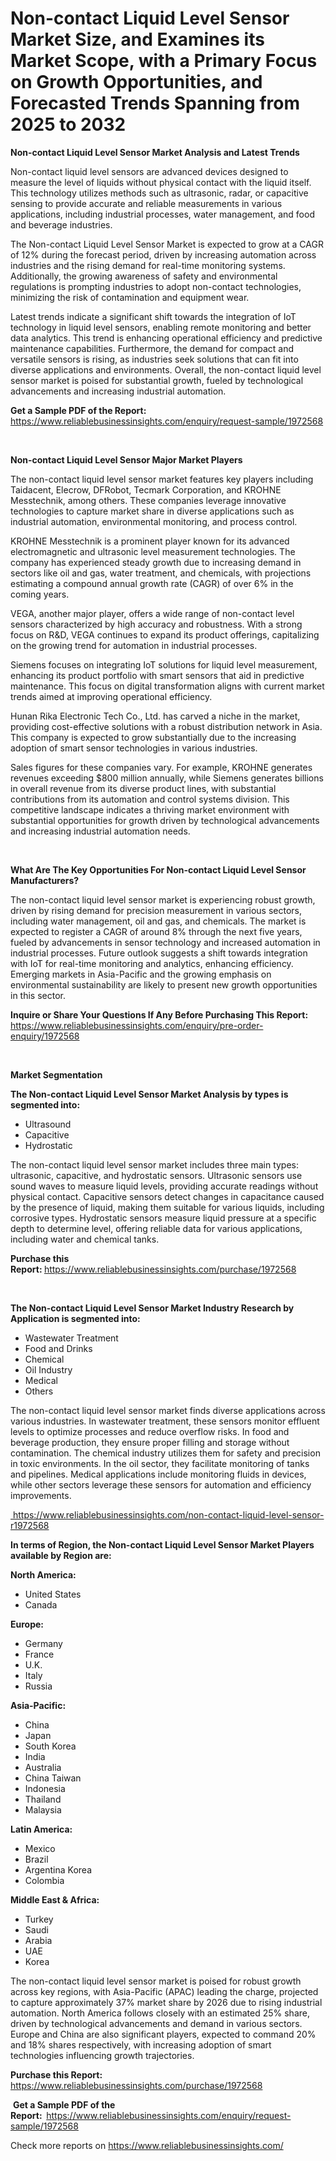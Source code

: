 <p><h1>Non-contact Liquid Level Sensor Market Size, and Examines its Market Scope, with a Primary Focus on Growth Opportunities, and Forecasted Trends Spanning from 2025 to 2032</h1></p><p><strong>Non-contact Liquid Level Sensor Market Analysis and Latest Trends</strong></p>
<p><p>Non-contact liquid level sensors are advanced devices designed to measure the level of liquids without physical contact with the liquid itself. This technology utilizes methods such as ultrasonic, radar, or capacitive sensing to provide accurate and reliable measurements in various applications, including industrial processes, water management, and food and beverage industries. </p><p>The Non-contact Liquid Level Sensor Market is expected to grow at a CAGR of 12% during the forecast period, driven by increasing automation across industries and the rising demand for real-time monitoring systems. Additionally, the growing awareness of safety and environmental regulations is prompting industries to adopt non-contact technologies, minimizing the risk of contamination and equipment wear. </p><p>Latest trends indicate a significant shift towards the integration of IoT technology in liquid level sensors, enabling remote monitoring and better data analytics. This trend is enhancing operational efficiency and predictive maintenance capabilities. Furthermore, the demand for compact and versatile sensors is rising, as industries seek solutions that can fit into diverse applications and environments. Overall, the non-contact liquid level sensor market is poised for substantial growth, fueled by technological advancements and increasing industrial automation.</p></p>
<p><strong>Get a Sample PDF of the Report:&nbsp;</strong> <a href="https://www.reliablebusinessinsights.com/enquiry/request-sample/1972568?utm_campaign=2220&utm_medium=2&utm_source=Github&utm_content=ia&utm_term=13022025&utm_id=non-contact-liquid-level-sensor">https://www.reliablebusinessinsights.com/enquiry/request-sample/1972568</a></p>
<p>&nbsp;</p>
<p><strong>Non-contact Liquid Level Sensor Major Market Players</strong></p>
<p><p>The non-contact liquid level sensor market features key players including Taidacent, Elecrow, DFRobot, Tecmark Corporation, and KROHNE Messtechnik, among others. These companies leverage innovative technologies to capture market share in diverse applications such as industrial automation, environmental monitoring, and process control.</p><p>KROHNE Messtechnik is a prominent player known for its advanced electromagnetic and ultrasonic level measurement technologies. The company has experienced steady growth due to increasing demand in sectors like oil and gas, water treatment, and chemicals, with projections estimating a compound annual growth rate (CAGR) of over 6% in the coming years.</p><p>VEGA, another major player, offers a wide range of non-contact level sensors characterized by high accuracy and robustness. With a strong focus on R&D, VEGA continues to expand its product offerings, capitalizing on the growing trend for automation in industrial processes.</p><p>Siemens focuses on integrating IoT solutions for liquid level measurement, enhancing its product portfolio with smart sensors that aid in predictive maintenance. This focus on digital transformation aligns with current market trends aimed at improving operational efficiency.</p><p>Hunan Rika Electronic Tech Co., Ltd. has carved a niche in the market, providing cost-effective solutions with a robust distribution network in Asia. This company is expected to grow substantially due to the increasing adoption of smart sensor technologies in various industries.</p><p>Sales figures for these companies vary. For example, KROHNE generates revenues exceeding $800 million annually, while Siemens generates billions in overall revenue from its diverse product lines, with substantial contributions from its automation and control systems division. This competitive landscape indicates a thriving market environment with substantial opportunities for growth driven by technological advancements and increasing industrial automation needs.</p></p>
<p>&nbsp;</p>
<p><strong>What Are The Key Opportunities For Non-contact Liquid Level Sensor Manufacturers?</strong></p>
<p><p>The non-contact liquid level sensor market is experiencing robust growth, driven by rising demand for precision measurement in various sectors, including water management, oil and gas, and chemicals. The market is expected to register a CAGR of around 8% through the next five years, fueled by advancements in sensor technology and increased automation in industrial processes. Future outlook suggests a shift towards integration with IoT for real-time monitoring and analytics, enhancing efficiency. Emerging markets in Asia-Pacific and the growing emphasis on environmental sustainability are likely to present new growth opportunities in this sector.</p></p>
<p><strong>Inquire or Share Your Questions If Any Before Purchasing This Report:</strong> <a href="https://www.reliablebusinessinsights.com/enquiry/pre-order-enquiry/1972568?utm_campaign=2220&utm_medium=2&utm_source=Github&utm_content=ia&utm_term=13022025&utm_id=non-contact-liquid-level-sensor">https://www.reliablebusinessinsights.com/enquiry/pre-order-enquiry/1972568</a></p>
<p>&nbsp;</p>
<p><strong>Market Segmentation</strong></p>
<p><strong>The Non-contact Liquid Level Sensor Market Analysis by types is segmented into:</strong></p>
<p><ul><li>Ultrasound</li><li>Capacitive</li><li>Hydrostatic</li></ul></p>
<p><p>The non-contact liquid level sensor market includes three main types: ultrasonic, capacitive, and hydrostatic sensors. Ultrasonic sensors use sound waves to measure liquid levels, providing accurate readings without physical contact. Capacitive sensors detect changes in capacitance caused by the presence of liquid, making them suitable for various liquids, including corrosive types. Hydrostatic sensors measure liquid pressure at a specific depth to determine level, offering reliable data for various applications, including water and chemical tanks.</p></p>
<p><strong>Purchase this Report:&nbsp;</strong><a href="https://www.reliablebusinessinsights.com/purchase/1972568?utm_campaign=2220&utm_medium=2&utm_source=Github&utm_content=ia&utm_term=13022025&utm_id=non-contact-liquid-level-sensor">https://www.reliablebusinessinsights.com/purchase/1972568</a></p>
<p>&nbsp;</p>
<p><strong>The Non-contact Liquid Level Sensor Market Industry Research by Application is segmented into:</strong></p>
<p><ul><li>Wastewater Treatment</li><li>Food and Drinks</li><li>Chemical</li><li>Oil Industry</li><li>Medical</li><li>Others</li></ul></p>
<p><p>The non-contact liquid level sensor market finds diverse applications across various industries. In wastewater treatment, these sensors monitor effluent levels to optimize processes and reduce overflow risks. In food and beverage production, they ensure proper filling and storage without contamination. The chemical industry utilizes them for safety and precision in toxic environments. In the oil sector, they facilitate monitoring of tanks and pipelines. Medical applications include monitoring fluids in devices, while other sectors leverage these sensors for automation and efficiency improvements.</p></p>
<p><a href="https://www.reliablebusinessinsights.com/non-contact-liquid-level-sensor-r1972568?utm_campaign=2220&utm_medium=2&utm_source=Github&utm_content=ia&utm_term=13022025&utm_id=non-contact-liquid-level-sensor">&nbsp;https://www.reliablebusinessinsights.com/non-contact-liquid-level-sensor-r1972568</a></p>
<p><strong>In terms of Region, the Non-contact Liquid Level Sensor Market Players available by Region are:</strong></p>
<p>
    <p> <strong> North America: </strong>
        <ul>
            <li>United States</li>
            <li>Canada</li>
        </ul>
        </p> 
    <p> <strong> Europe: </strong>
        <ul>
            <li>Germany</li>
            <li>France</li>
            <li>U.K.</li>
            <li>Italy</li>
            <li>Russia</li>
        </ul>
        </p> 
    <p> <strong> Asia-Pacific: </strong>
        <ul>
            <li>China</li>
            <li>Japan</li>
            <li>South Korea</li>
            <li>India</li>
            <li>Australia</li>
            <li>China Taiwan</li>
            <li>Indonesia</li>
            <li>Thailand</li>
            <li>Malaysia</li>
        </ul>
        </p> 
    <p> <strong> Latin America: </strong>
        <ul>
            <li>Mexico</li>
            <li>Brazil</li>
            <li>Argentina Korea</li>
            <li>Colombia</li>
        </ul>
        </p> 
    <p> <strong> Middle East & Africa: </strong>
        <ul>
            <li>Turkey</li>
            <li>Saudi</li>
            <li>Arabia</li>
            <li>UAE</li>
            <li>Korea</li>
        </ul>
    </p>
    </p>
<p><p>The non-contact liquid level sensor market is poised for robust growth across key regions, with Asia-Pacific (APAC) leading the charge, projected to capture approximately 37% market share by 2026 due to rising industrial automation. North America follows closely with an estimated 25% share, driven by technological advancements and demand in various sectors. Europe and China are also significant players, expected to command 20% and 18% shares respectively, with increasing adoption of smart technologies influencing growth trajectories.</p></p>
<p><strong>Purchase this Report: </strong><a href="https://www.reliablebusinessinsights.com/purchase/1972568?utm_campaign=2220&utm_medium=2&utm_source=Github&utm_content=ia&utm_term=13022025&utm_id=non-contact-liquid-level-sensor">https://www.reliablebusinessinsights.com/purchase/1972568</a></p>
<p>&nbsp;<strong>Get a Sample PDF of the Report:&nbsp;&nbsp;</strong><a href="https://www.reliablebusinessinsights.com/enquiry/request-sample/1972568?utm_campaign=2220&utm_medium=2&utm_source=Github&utm_content=ia&utm_term=13022025&utm_id=non-contact-liquid-level-sensor">https://www.reliablebusinessinsights.com/enquiry/request-sample/1972568</a></p>
<p><strong></strong></p>
<p>Check more reports on <a href="https://www.reliablebusinessinsights.com/?utm_campaign=2220&utm_medium=2&utm_source=Github&utm_content=ia&utm_term=13022025&utm_id=non-contact-liquid-level-sensor">https://www.reliablebusinessinsights.com/</a></p>